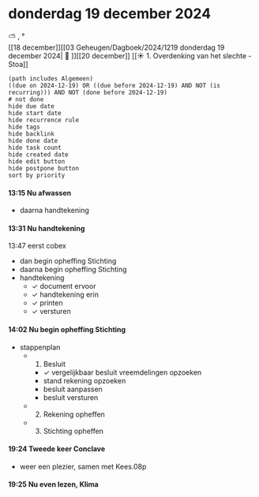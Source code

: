 # donderdag 19 december 2024

⛅ , °<br>[[18 december]][[03 Geheugen/Dagboek/2024/1219 donderdag 19 december 2024| 📓 ]][[20 december]]
[[☀️ 1. Overdenking van het slechte - Stoa]]
```tasks
(path includes Algemeen)
((due on 2024-12-19) OR ((due before 2024-12-19) AND NOT (is recurring))) AND NOT (done before 2024-12-19)
# not done
hide due date
hide start date
hide recurrence rule
hide tags
hide backlink
hide done date
hide task count
hide created date
hide edit button
hide postpone button 
sort by priority 
```
#### 13:15 Nu afwassen 
- daarna handtekening 
#### 13:31 Nu handtekening 
13:47 eerst cobex
- dan begin opheffing Stichting
- daarna begin opheffing Stichting 
- handtekening 
	- ✓ document ervoor
	- ✓ handtekening erin
	- ✓ printen
	- ✓ versturen 
#### 14:02 Nu begin opheffing Stichting  
- stappenplan
	- 1. Besluit
		- ✓ vergelijkbaar besluit vreemdelingen opzoeken
		- stand rekening opzoeken 
		- besluit aanpassen 
		- besluit versturen
	- 2. Rekening opheffen
	- 3. Stichting opheffen
#### 19:24 Tweede keer Conclave 
- weer een plezier, samen met Kees.08p
#### 19:25 Nu even lezen, Klima 